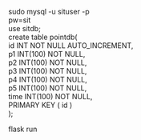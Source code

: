 sudo mysql -u situser -p  
pw=sit  
use sitdb;  
create table pointdb(  
   id INT NOT NULL AUTO_INCREMENT,  
   p1 INT(100) NOT NULL,  
   p2 INT(100) NOT NULL,  
   p3 INT(100) NOT NULL,  
   p4 INT(100) NOT NULL,  
   p5 INT(100) NOT NULL,  
   time INT(100) NOT NULL,  
   PRIMARY KEY ( id )  
);
  
  
flask run 
